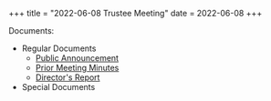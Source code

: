 +++
title = "2022-06-08 Trustee Meeting"
date = 2022-06-08
+++

Documents:

<ul>
<li>Regular Documents
<ul>
<li><a href="../../meeting_announce/20220608.pdf">Public Announcement</a></li>
<li><a href="../../minutes/20220504.docx">Prior Meeting Minutes</a></li>
<li><a href="../../directors/202206.docx">Director's Report</a></li>
</ul>
</li>
<li>Special Documents
<ul>
</ul>
</li>
</ul>
